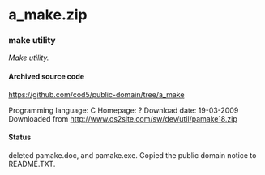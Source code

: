 # a_make.zip #

### make utility ###

*Make utility.*

#### Archived source code ####
https://github.com/cod5/public-domain/tree/a_make

Programming language: C
Homepage: ?
Download date: 19-03-2009
Downloaded from http://www.os2site.com/sw/dev/util/pamake18.zip

#### Status ####
deleted pamake.doc, and pamake.exe.
Copied the public domain notice to README.TXT.

